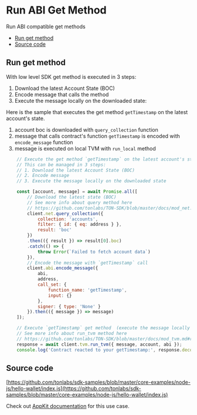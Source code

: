 # Run ABI Get Method

Run ABI compatible get methods

* [Run get method](run\_abi\_get\_method.md#run-get-method)
* [Source code](run\_abi\_get\_method.md#source-code)

## Run get method

With low level SDK get method is executed in 3 steps:

1. Download the latest Account State (BOC)
2. Encode message that calls the method
3. Execute the message locally on the downloaded state:

Here is the sample that executes the get method `getTimestamp` on the latest account's state.

1. account boc is downloaded with `query_collection` function
2. message that calls contract's function `getTimestamp` is encoded with `encode_message` function
3. message is executed on local TVM with `run_local` method

```javascript
    // Execute the get method `getTimestamp` on the latest account's state
    // This can be managed in 3 steps:
    // 1. Download the latest Account State (BOC)
    // 2. Encode message
    // 3. Execute the message locally on the downloaded state

    const [account, message] = await Promise.all([
        // Download the latest state (BOC)
        // See more info about query method here 
        // https://github.com/tonlabs/TON-SDK/blob/master/docs/mod_net.md#query_collection
        client.net.query_collection({
            collection: 'accounts',
            filter: { id: { eq: address } },
            result: 'boc'
        })
        .then(({ result }) => result[0].boc)
        .catch(() => {
            throw Error(`Failed to fetch account data`)
        }),
        // Encode the message with `getTimestamp` call
        client.abi.encode_message({
            abi,
            address,
            call_set: {
                function_name: 'getTimestamp',
                input: {}
            },
            signer: { type: 'None' }
        }).then(({ message }) => message)
    ]);

    // Execute `getTimestamp` get method  (execute the message locally on TVM)
    // See more info about run_tvm method here 
    // https://github.com/tonlabs/TON-SDK/blob/master/docs/mod_tvm.md#run_tvm
    response = await client.tvm.run_tvm({ message, account, abi });
    console.log('Contract reacted to your getTimestamp:', response.decoded.output);
```

## Source code

[https://github.com/tonlabs/sdk-samples/blob/master/core-examples/node-js/hello-wallet/index.js](https://github.com/tonlabs/sdk-samples/blob/master/core-examples/node-js/hello-wallet/index.js)

Check out [AppKit documentation](https://tonlabs.gitbook.io/appkit-js/guides/run\_abi\_get\_method) for this use case.
